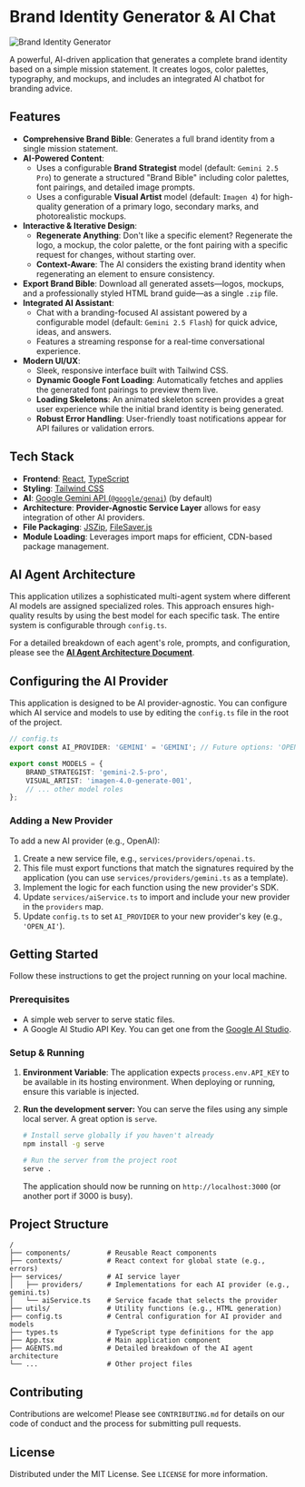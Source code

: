 # Brand Identity Generator & AI Chat

![Brand Identity Generator](https://storage.googleapis.com/aistudio-marketplace/project-brand-ai/screenshot.png)

A powerful, AI-driven application that generates a complete brand identity based on a simple mission statement. It creates logos, color palettes, typography, and mockups, and includes an integrated AI chatbot for branding advice.

## Features

-   **Comprehensive Brand Bible**: Generates a full brand identity from a single mission statement.
-   **AI-Powered Content**:
    -   Uses a configurable **Brand Strategist** model (default: `Gemini 2.5 Pro`) to generate a structured "Brand Bible" including color palettes, font pairings, and detailed image prompts.
    -   Uses a configurable **Visual Artist** model (default: `Imagen 4`) for high-quality generation of a primary logo, secondary marks, and photorealistic mockups.
-   **Interactive & Iterative Design**:
    -   **Regenerate Anything**: Don't like a specific element? Regenerate the logo, a mockup, the color palette, or the font pairing with a specific request for changes, without starting over.
    -   **Context-Aware**: The AI considers the existing brand identity when regenerating an element to ensure consistency.
-   **Export Brand Bible**: Download all generated assets—logos, mockups, and a professionally styled HTML brand guide—as a single `.zip` file.
-   **Integrated AI Assistant**:
    -   Chat with a branding-focused AI assistant powered by a configurable model (default: `Gemini 2.5 Flash`) for quick advice, ideas, and answers.
    -   Features a streaming response for a real-time conversational experience.
-   **Modern UI/UX**:
    -   Sleek, responsive interface built with Tailwind CSS.
    -   **Dynamic Google Font Loading**: Automatically fetches and applies the generated font pairings to preview them live.
    -   **Loading Skeletons**: An animated skeleton screen provides a great user experience while the initial brand identity is being generated.
    -   **Robust Error Handling**: User-friendly toast notifications appear for API failures or validation errors.

## Tech Stack

-   **Frontend**: [React](https://react.dev/), [TypeScript](https://www.typescriptlang.org/)
-   **Styling**: [Tailwind CSS](https://tailwindcss.com/)
-   **AI**: [Google Gemini API (`@google/genai`)](https://ai.google.dev/sdks) (by default)
-   **Architecture**: **Provider-Agnostic Service Layer** allows for easy integration of other AI providers.
-   **File Packaging**: [JSZip](https://stuk.github.io/jszip/), [FileSaver.js](https://github.com/eligrey/FileSaver.js/)
-   **Module Loading**: Leverages import maps for efficient, CDN-based package management.

## AI Agent Architecture

This application utilizes a sophisticated multi-agent system where different AI models are assigned specialized roles. This approach ensures high-quality results by using the best model for each specific task. The entire system is configurable through `config.ts`.

For a detailed breakdown of each agent's role, prompts, and configuration, please see the **[AI Agent Architecture Document](./AGENTS.md)**.

## Configuring the AI Provider

This application is designed to be AI provider-agnostic. You can configure which AI service and models to use by editing the `config.ts` file in the root of the project.

```typescript
// config.ts
export const AI_PROVIDER: 'GEMINI' = 'GEMINI'; // Future options: 'OPEN_AI', etc.

export const MODELS = {
    BRAND_STRATEGIST: 'gemini-2.5-pro',
    VISUAL_ARTIST: 'imagen-4.0-generate-001',
    // ... other model roles
};
```

### Adding a New Provider

To add a new AI provider (e.g., OpenAI):
1.  Create a new service file, e.g., `services/providers/openai.ts`.
2.  This file must export functions that match the signatures required by the application (you can use `services/providers/gemini.ts` as a template).
3.  Implement the logic for each function using the new provider's SDK.
4.  Update `services/aiService.ts` to import and include your new provider in the `providers` map.
5.  Update `config.ts` to set `AI_PROVIDER` to your new provider's key (e.g., `'OPEN_AI'`).

## Getting Started

Follow these instructions to get the project running on your local machine.

### Prerequisites

-   A simple web server to serve static files.
-   A Google AI Studio API Key. You can get one from the [Google AI Studio](https://aistudio.google.com/).

### Setup & Running

1.  **Environment Variable**: The application expects `process.env.API_KEY` to be available in its hosting environment. When deploying or running, ensure this variable is injected.

2.  **Run the development server:**
    You can serve the files using any simple local server. A great option is `serve`.
    ```bash
    # Install serve globally if you haven't already
    npm install -g serve

    # Run the server from the project root
    serve .
    ```
    The application should now be running on `http://localhost:3000` (or another port if 3000 is busy).

## Project Structure

```
/
├── components/         # Reusable React components
├── contexts/           # React context for global state (e.g., errors)
├── services/           # AI service layer
│   ├── providers/      # Implementations for each AI provider (e.g., gemini.ts)
│   └── aiService.ts    # Service facade that selects the provider
├── utils/              # Utility functions (e.g., HTML generation)
├── config.ts           # Central configuration for AI provider and models
├── types.ts            # TypeScript type definitions for the app
├── App.tsx             # Main application component
├── AGENTS.md           # Detailed breakdown of the AI agent architecture
└── ...                 # Other project files
```

## Contributing

Contributions are welcome! Please see `CONTRIBUTING.md` for details on our code of conduct and the process for submitting pull requests.

## License

Distributed under the MIT License. See `LICENSE` for more information.

